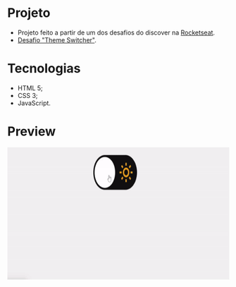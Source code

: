 # Projeto

- Projeto feito a partir de um dos desafios do discover na [Rocketseat](https://app.rocketseat.com.br/).
- [Desafio "Theme Switcher"](https://app.rocketseat.com.br/discover/challenges/theme-switcher).

# Tecnologias

- HTML 5;
- CSS 3;
- JavaScript.

# Preview
<p aling="center">
    <img src="./assets/Theme-switcher.gif" widht='400' height='300' alt="Preview">
</p>